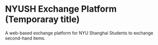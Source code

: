 # NYUSH Exchange Platform (Temporaray title)

A web-based exchange platform for NYU Shanghai Students to exchange second-hand items.
